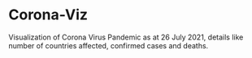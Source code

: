 # Corona-Viz
Visualization of Corona Virus Pandemic as at 26 July 2021, details like number of countries affected, confirmed cases and deaths.
